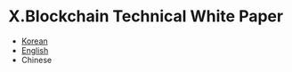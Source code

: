 # X.Blockchain Technical White Paper

- [Korean](docs/WhitePaper_ko-KR.md)
- [English](docs/WhitePaper_en-US.md)
- Chinese
